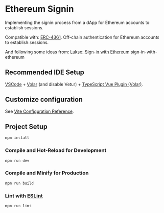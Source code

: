 # Ethereum Signin

Implementing the signin process from a dApp for Ethereum accounts to establish sessions.

Compatible with: [ERC-4361](https://eips.ethereum.org/EIPS/eip-4361). Off-chain authentication for Ethereum accounts to establish sessions.

And following some ideas from: [Lukso: Sign-in with Ethereum](https://docs.lukso.tech/guides/browser-extension/) sign-in-with-ethereum

## Recommended IDE Setup

[VSCode](https://code.visualstudio.com/) + [Volar](https://marketplace.visualstudio.com/items?itemName=Vue.volar) (and disable Vetur) + [TypeScript Vue Plugin (Volar)](https://marketplace.visualstudio.com/items?itemName=Vue.vscode-typescript-vue-plugin).

## Customize configuration

See [Vite Configuration Reference](https://vitejs.dev/config/).

## Project Setup

```sh
npm install
```

### Compile and Hot-Reload for Development

```sh
npm run dev
```

### Compile and Minify for Production

```sh
npm run build
```

### Lint with [ESLint](https://eslint.org/)

```sh
npm run lint
```
